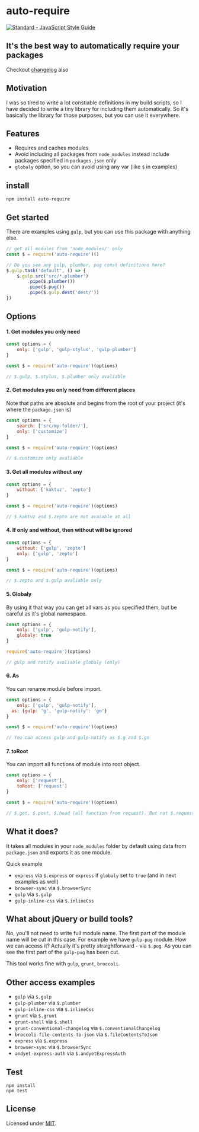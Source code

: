 # auto-require
[![Standard - JavaScript Style Guide](https://cdn.rawgit.com/feross/standard/master/badge.svg)](https://github.com/feross/standard)

## It's the best way to automatically require your packages

Checkout [changelog](changelog.md) also

## Motivation

I was so tired to write a lot constiable definitions in my build scripts, so I have decided to write a tiny library for including them automatically. So it's basically the library for those purposes, but you can use it everywhere.

## Features

- Requires and caches modules
- Avoid including all packages from `node_modules` instead include packages specified in `packages.json` only
- `globaly` option, so you can avoid using any var (like `$` in examples)

## install

```
npm install auto-require
```

## Get started

There are examples using `gulp`, but you can use this package with anything else.

```js
// get all modules from 'node_modules/' only
const $ = require('auto-require')()

// Do you see any gulp, plumber, pug const definitions here?
$.gulp.task('default', () => {
	$.gulp.src('src/*.plumber')
		.pipe($.plumber())
		.pipe($.pug())
		.pipe($.gulp.dest('dest/'))
})
```

## Options

#### 1. Get modules you only need

```js
const options = {
	only: ['gulp', 'gulp-stylus', 'gulp-plumber']
}

const $ = require('auto-require')(options)

// $.gulp, $.stylus, $.plumber only avaliable
```

#### 2. Get modules you only need from different places

Note that paths are absolute and begins from the root of your project (it's where the `package.json` is)

```js
const options = {
	search: ['src/my-folder/'],
	only: ['customize']
}

const $ = require('auto-require')(options)

// $.customize only avaliable
```

#### 3. Get all modules without any

```js
const options = {
	without: ['kaktuz', 'zepto']
}

const $ = require('auto-require')(options)

// $.kaktuz and $.zepto are not avaiable at all
```

#### 4. If only and without, then without will be ignored

```js
const options = {
	without: ['gulp', 'zepto']
	only: ['gulp', 'zepto']
}

const $ = require('auto-require')(options)

// $.zepto and $.gulp avaliable only
```

#### 5. Globaly

By using it that way you can get all vars as you specified them, but be careful as it's global namespace.

```js
const options = {
	only: ['gulp', 'gulp-notify'],
	globaly: true
}

require('auto-require')(options)

// gulp and notify avaliable globaly (only)
```

#### 6. As

You can rename module before import.

```js
const options = {
	only: ['gulp', 'gulp-notify'],
  as: {gulp: 'g', 'gulp-notify': 'gn'}
}

const $ = require('auto-require')(options)

// You can access gulp and gulp-notify as $.g and $.gn
```


#### 7. toRoot

You can import all functions of module into root object.

```js
const options = {
	only: ['request'],
	toRoot: ['request']
}

const $ = require('auto-require')(options)

// $.get, $.post, $.head (all function from request). But not $.request
```


## What it does?

It takes all modules in your `node_modules` folder by default using data from `package.json` and exports it as one module.

Quick example
- `express` via `$.express` or `express` if `globaly` set to `true` (and in next examples as well)
- `browser-sync` via `$.browserSync`
- `gulp` via `$.gulp`
- `gulp-inline-css` via `$.inlineCss`

## What about jQuery or build tools?

No, you'll not need to write full module name.
The first part of the module name will be cut in this case.
For example we have `gulp-pug` module. How we can access it?
Actually it's pretty straightforward - via `$.pug`.
As you can see the first part of the `gulp-pug` has been cut.

This tool works fine with `gulp`, `grunt`, `broccoli`.

## Other access examples

- `gulp` via `$.gulp`
- `gulp-plumber` via `$.plumber`
- `gulp-inline-css` via `$.inlineCss`
- `grunt` via `$.grunt`
- `grunt-shell` via `$.shell`
- `grunt-conventional-changelog` via `$.conventionalChangelog`
- `broccoli-file-contents-to-json` via `$.fileContentsToJson`
- `express` via `$.express`
- `browser-sync` via `$.browserSync`
- `andyet-express-auth` via `$.andyetExpressAuth`

## Test

```
npm install
npm test
```

## License

Licensed under [MIT](./LICENSE.md).
